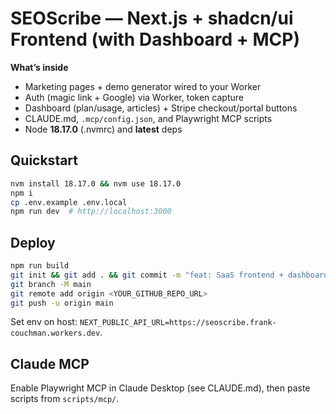 # SEOScribe — Next.js + shadcn/ui Frontend (with Dashboard + MCP)

**What’s inside**
- Marketing pages + demo generator wired to your Worker
- Auth (magic link + Google) via Worker, token capture
- Dashboard (plan/usage, articles) + Stripe checkout/portal buttons
- CLAUDE.md, `.mcp/config.json`, and Playwright MCP scripts
- Node **18.17.0** (.nvmrc) and **latest** deps

## Quickstart
```bash
nvm install 18.17.0 && nvm use 18.17.0
npm i
cp .env.example .env.local
npm run dev  # http://localhost:3000
```

## Deploy
```bash
npm run build
git init && git add . && git commit -m "feat: SaaS frontend + dashboard wired to Worker"
git branch -M main
git remote add origin <YOUR_GITHUB_REPO_URL>
git push -u origin main
```
Set env on host: `NEXT_PUBLIC_API_URL=https://seoscribe.frank-couchman.workers.dev`.

## Claude MCP
Enable Playwright MCP in Claude Desktop (see CLAUDE.md), then paste scripts from `scripts/mcp/`.
